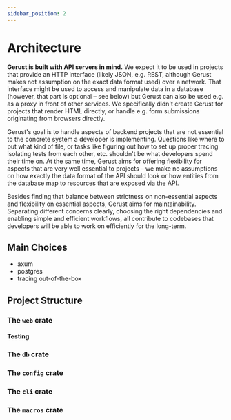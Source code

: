 ```yaml
---
sidebar_position: 2
---
```


# Architecture

**Gerust is built with API servers in mind.** We expect it to be used in projects that provide an HTTP interface (likely JSON, e.g. REST, although Gerust makes not assumption on the exact data format used) over a network. That interface might be used to access and manipulate data in a database (however, that part is optional – see below) but Gerust can also be used e.g. as a proxy in front of other services. We specifically didn't create Gerust for projects that render HTML directly, or handle e.g. form submissions originating from browsers directly.

Gerust's goal is to handle aspects of backend projects that are not essential to the concrete system a developer is implementing. Questions like where to put what kind of file, or tasks like figuring out how to set up proper tracing isolating tests from each other, etc. shouldn't be what developers spend their time on. At the same time, Gerust aims for offering flexibility for aspects that are very well essential to projects – we make no assumptions on how exactly the data format of the API should look or how entities from the database map to resources that are exposed via the API.

Besides finding that balance between strictness on non-essential aspects and flexibility on essential aspects, Gerust aims for maintainability. Separating different concerns clearly, choosing the right dependencies and enabling simple and efficient workflows, all contribute to codebases that developers will be able to work on efficiently for the long-term.

## Main Choices

* axum
* postgres
* tracing out-of-the-box

## Project Structure

### The `web` crate

#### Testing

### The `db` crate

### The `config` crate

### The `cli` crate

### The `macros` crate

